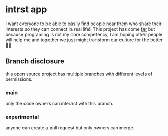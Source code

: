 # intrst app
I want everyone to be able to easily find people near them who share their interests so they can connect in real life!!
This project has come <a href="https://intrst.app/#/">far</a> but because programing is not my core competency, I am hoping other people will help me 
and together we just might transform our culture for the better🙏🏼
## Branch disclosure
this open source project has multiple branches with different levels of permissions.
### main
only the code owners can interact with this branch.
### experimental
anyone can create a pull request but only owners can merge.
